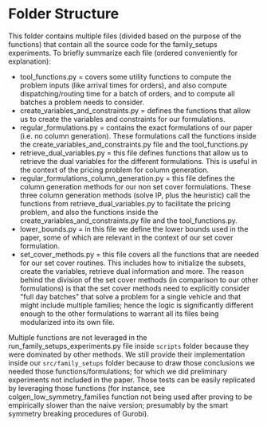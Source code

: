 # Folder Structure

This folder contains multiple files (divided based on the purpose of the functions) that contain all the source code for the family_setups experiments. To briefly summarize each file (ordered conveniently for explanation):
- tool_functions.py = covers some utility functions to compute the problem inputs (like arrival times for orders), and also compute dispatching/routing time for a batch of orders, and to compute all batches a problem needs to consider.
- create_variables_and_constraints.py = defines the functions that allow us to create the variables and constraints for our formulations.
- regular_formulations.py = contains the exact formulations of our paper (i.e. no column generation). These formulations call the functions inside the create_variables_and_constraints.py file and the tool_functions.py
- retrieve_dual_variables.py = this file defines functions that allow us to retrieve the dual variables for the different formulations. This is useful in the context of the pricing problem for column generation.
- regular_formulations_column_generation.py = this file defines the column generation methods for our non set cover formulations. These three column generation methods (solve IP, plus the heuristic) call the functions from retrieve_dual_variables.py to facilitate the pricing problem, and also the functions inside the create_variables_and_constraints.py file and the tool_functions.py.
- lower_bounds.py = in this file we define the lower bounds used in the paper, some of which are relevant in the context of our set cover formulation.
- set_cover_methods.py = this file covers all the functions that are needed for our set cover routines. This includes how to initialize the subsets, create the variables, retrieve dual information and more. The reason behind the division of the set cover methods (in comparison to our other formulations) is that the set cover methods need to explicitly consider "full day batches" that solve a problem for a single vehicle and that might include multiple families; hence the logic is significantly different enough to the other formulations to warrant all its files being modularized into its own file.

Multiple functions are not leveraged in the run_family_setups_experiments.py file inside `scripts` folder because they were dominated by other methods. We still provide their implementation inside our `src/family_setups` folder because to draw those conclusions we needed those functions/formulations; for which we did preliminary experiments not included in the paper. Those tests can be easily replicated by leveraging those functions (for instance, see colgen_low_symmetry_families function not being used after proving to be empirically slower than the naive version; presumably by the smart symmetry breaking procedures of Gurobi).
